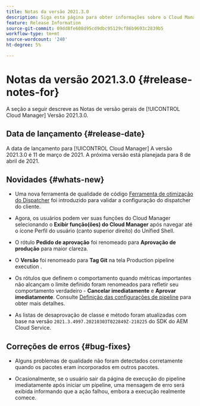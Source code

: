 ```yaml
---
title: Notas da versão 2021.3.0
description: Siga esta página para obter informações sobre o Cloud Manager Versão 2021.3.0
feature: Release Information
source-git-commit: 09dd8fe608d95cd9dbc95129cf86b9693c2839b5
workflow-type: tm+mt
source-wordcount: '240'
ht-degree: 5%

---
```


# Notas da versão 2021.3.0 {#release-notes-for}

A seção a seguir descreve as Notas de versão gerais de [!UICONTROL Cloud Manager] Versão 2021.3.0.

## Data de lançamento {#release-date}

A data de lançamento para [!UICONTROL Cloud Manager] A versão 2021.3.0 é 11 de março de 2021.
A próxima versão está planejada para 8 de abril de 2021.

## Novidades {#whats-new}

* Uma nova ferramenta de qualidade de código [Ferramenta de otimização do Dispatcher](https://experienceleague.adobe.com/docs/experience-manager-cloud-manager/using/how-to-use/custom-code-quality-rules.html?lang=en#dispatcher-optimization-tool-rules) foi introduzido para validar a configuração do dispatcher do cliente.

* Agora, os usuários podem ver suas funções do Cloud Manager selecionando o **Exibir função(ões) do Cloud Manager** após navegar até o ícone Perfil do usuário (canto superior direito) do Unified Shell.

* O rótulo **Pedido de aprovação** foi renomeado para **Aprovação de produção** para maior clareza.

* O **Versão** foi renomeado para **Tag Git** na tela Production pipeline execution .

* Os rótulos que definem o comportamento quando métricas importantes não alcançam o limite definido foram renomeados para refletir seu comportamento verdadeiro - **Cancelar imediatamente** e **Aprovar imediatamente**. Consulte [Definição das configurações de pipeline](https://experienceleague.adobe.com/docs/experience-manager-cloud-manager/using/how-to-use/configuring-pipeline.html?lang=en#configuring-the-pipeline-settings-from-cloud-manager) para obter mais detalhes.

* As listas de desaprovação de classe e método foram atualizadas com base na versão `2021.3.4997.20210303T022849Z-210225` do SDK do AEM Cloud Service.

## Correções de erros {#bug-fixes}

* Alguns problemas de qualidade não foram detectados corretamente quando os pacotes eram incorporados em outros pacotes.

* Ocasionalmente, se o usuário sair da página de execução do pipeline imediatamente após iniciar um pipeline, uma mensagem de erro será exibida informando que a ação falhou, embora a execução realmente comece.
